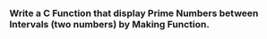 ###  Write a C Function that display Prime Numbers between Intervals (two numbers) by Making Function.
